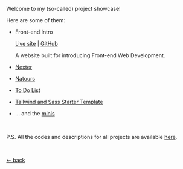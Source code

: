 Welcome to my (so-called) project showcase!

Here are some of them:

-   Front-end Intro

    [Live site](https://mufidu.github.io/frontend-intro) | [GitHub](https://github.com/mufidu/frontend-intro)

    A website built for introducing Front-end Web Development.

-   [Nexter](https://mufidu.com/projects/nexter)
-   [Natours](https://mufidu.com/projects/natours)
-   [To Do List](https://mufidu.com/projects/todolist)
-   [Tailwind and Sass Starter Template](https://mufidu.com/projects/tailwind-sass-starter/)
-   ... and the [minis](https://mufidu.com/projects/minis)

<br>

P.S. All the codes and descriptions for all projects are available [here](https://github.com/mufidu/mufidu.com/tree/main/projects).

<br>

[&larr; back](https://mufidu.com)
